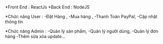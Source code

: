 \*Front End : ReactJs
\*Back End : NodeJS

\*Chức năng User :
-Đặt Hàng ,
-Mua hàng ,
-Thanh Toán PayPal,
-Cập nhật thông tin

\*Chức năng Admin :
-Quản lý sản phẩm,
-Quản lý người dùng,
-Quản lý đơn hàng
-Thêm sửa xóa update...
